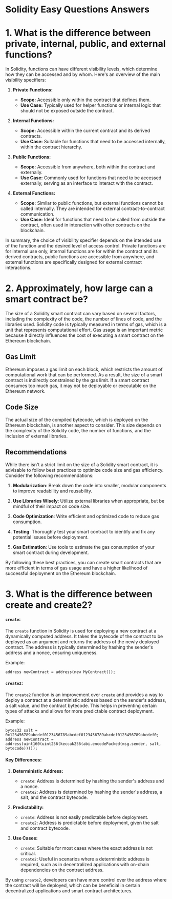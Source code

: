 # Solidity Easy Questions Answers

# 1. What is the difference between private, internal, public, and external functions?

In Solidity, functions can have different visibility levels, which determine how they can be accessed and by whom. Here's an overview of the main visibility specifiers:

1. **Private Functions:**

   - **Scope:** Accessible only within the contract that defines them.
   - **Use Case:** Typically used for helper functions or internal logic that should not be exposed outside the contract.

2. **Internal Functions:**

   - **Scope:** Accessible within the current contract and its derived contracts.
   - **Use Case:** Suitable for functions that need to be accessed internally, within the contract hierarchy.

3. **Public Functions:**

   - **Scope:** Accessible from anywhere, both within the contract and externally.
   - **Use Case:** Commonly used for functions that need to be accessed externally, serving as an interface to interact with the contract.

4. **External Functions:**

   - **Scope:** Similar to public functions, but external functions cannot be called internally. They are intended for external contract-to-contract communication.
   - **Use Case:** Ideal for functions that need to be called from outside the contract, often used in interaction with other contracts on the blockchain.

In summary, the choice of visibility specifier depends on the intended use of the function and the desired level of access control. Private functions are for internal use only, internal functions are for within the contract and its derived contracts, public functions are accessible from anywhere, and external functions are specifically designed for external contract interactions.

# 2. Approximately, how large can a smart contract be?
The size of a Solidity smart contract can vary based on several factors, including the complexity of the code, the number of lines of code, and the libraries used. Solidity code is typically measured in terms of gas, which is a unit that represents computational effort. Gas usage is an important metric because it directly influences the cost of executing a smart contract on the Ethereum blockchain.

## Gas Limit

Ethereum imposes a gas limit on each block, which restricts the amount of computational work that can be performed. As a result, the size of a smart contract is indirectly constrained by the gas limit. If a smart contract consumes too much gas, it may not be deployable or executable on the Ethereum network.

## Code Size

The actual size of the compiled bytecode, which is deployed on the Ethereum blockchain, is another aspect to consider. This size depends on the complexity of the Solidity code, the number of functions, and the inclusion of external libraries.

## Recommendations

While there isn't a strict limit on the size of a Solidity smart contract, it is advisable to follow best practices to optimize code size and gas efficiency. Consider the following recommendations:

1. **Modularization**: Break down the code into smaller, modular components to improve readability and reusability.

2. **Use Libraries Wisely**: Utilize external libraries when appropriate, but be mindful of their impact on code size.

3. **Code Optimization**: Write efficient and optimized code to reduce gas consumption.

4. **Testing**: Thoroughly test your smart contract to identify and fix any potential issues before deployment.

5. **Gas Estimation**: Use tools to estimate the gas consumption of your smart contract during development.

By following these best practices, you can create smart contracts that are more efficient in terms of gas usage and have a higher likelihood of successful deployment on the Ethereum blockchain.

# 3. What is the difference between create and create2?

#### `create`:
The `create` function in Solidity is used for deploying a new contract at a dynamically computed address. It takes the bytecode of the contract to be deployed as an argument and returns the address of the newly deployed contract. The address is typically determined by hashing the sender's address and a nonce, ensuring uniqueness.

Example:
```solidity
address newContract = address(new MyContract());
```

#### `create2`:
The `create2` function is an improvement over `create` and provides a way to deploy a contract at a deterministic address based on the sender's address, a salt value, and the contract bytecode. This helps in preventing certain types of attacks and allows for more predictable contract deployment.

Example:
```solidity
bytes32 salt = 0x123456789abcdef0123456789abcdef0123456789abcdef0123456789abcdef0;
address newContract = address(uint160(uint256(keccak256(abi.encodePacked(msg.sender, salt, bytecode)))));
```

#### Key Differences:
1. **Deterministic Address:**
   - `create`: Address is determined by hashing the sender's address and a nonce.
   - `create2`: Address is determined by hashing the sender's address, a salt, and the contract bytecode.

2. **Predictability:**
   - `create`: Address is not easily predictable before deployment.
   - `create2`: Address is predictable before deployment, given the salt and contract bytecode.

3. **Use Cases:**
   - `create`: Suitable for most cases where the exact address is not critical.
   - `create2`: Useful in scenarios where a deterministic address is required, such as in decentralized applications with on-chain dependencies on the contract address.

By using `create2`, developers can have more control over the address where the contract will be deployed, which can be beneficial in certain decentralized applications and smart contract architectures.

